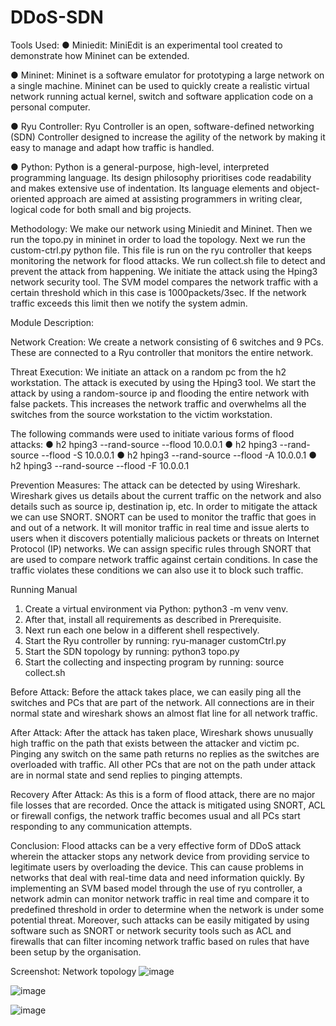 # DDoS-SDN
Tools Used:
● Miniedit: MiniEdit is an experimental tool created to 
demonstrate how Mininet can be extended.

● Mininet: Mininet is a software emulator for 
prototyping a large network on a single machine. 
Mininet can be used to quickly create a realistic 
virtual network running actual kernel, switch and 
software application code on a personal computer.

● Ryu Controller: Ryu Controller is an open, 
software-defined networking (SDN) Controller 
designed to increase the agility of the network by 
making it easy to manage and adapt how traffic is 
handled.

● Python: Python is a general-purpose, high-level, 
interpreted programming language. Its design 
philosophy prioritises code readability and makes 
extensive use of indentation. Its language elements 
and object-oriented approach are aimed at assisting 
programmers in writing clear, logical code for both 
small and big projects.

Methodology:
We make our network using Miniedit and Mininet. Then 
we run the topo.py in mininet in order to load the topology. 
Next we run the custom-ctrl.py python file. This file is run 
on the ryu controller that keeps monitoring the network for 
flood attacks. We run collect.sh file to detect and prevent 
the attack from happening.
We initiate the attack using the Hping3 network security 
tool. The SVM model compares the network traffic with a 
certain threshold which in this case is 1000packets/3sec. 
If the network traffic exceeds this limit then we notify the 
system admin.

Module Description:

Network Creation:
We create a network consisting of 6 switches and 9 PCs. 
These are connected to a Ryu controller that monitors the 
entire network.

Threat Execution:
We initiate an attack on a random pc from the h2 
workstation. The attack is executed by using the Hping3 
tool. We start the attack by using a random-source ip and 
flooding the entire network with false packets. 
This increases the network traffic and overwhelms all the 
switches from the source workstation to the victim 
workstation. 

The following commands were used to initiate various 
forms of flood attacks:
● h2 hping3 --rand-source --flood 10.0.0.1
● h2 hping3 --rand-source --flood -S 10.0.0.1
● h2 hping3 --rand-source --flood -A 10.0.0.1
● h2 hping3 --rand-source --flood -F 10.0.0.1

Prevention Measures:
The attack can be detected by using Wireshark. Wireshark 
gives us details about the current traffic on the network 
and also details such as source ip, destination ip, etc.
In order to mitigate the attack we can use SNORT. 
SNORT can be used to monitor the traffic that goes in and 
out of a network. It will monitor traffic in real time and 
issue alerts to users when it discovers potentially 
malicious packets or threats on Internet Protocol (IP) 
networks. We can assign specific rules through SNORT 
that are used to compare network traffic against certain 
conditions. In case the traffic violates these conditions we 
can also use it to block such traffic.

Running Manual
1. Create a virtual environment via Python: python3 -m venv venv.
2. After that, install all requirements as described in Prerequisite.
3. Next run each one below in a different shell respectively.
4. Start the Ryu controller by running: ryu-manager customCtrl.py
5. Start the SDN topology by running: python3 topo.py
6. Start the collecting and inspecting program by running: source collect.sh


Before Attack:
Before the attack takes place, we can easily ping all the 
switches and PCs that are part of the network. All 
connections are in their normal state and wireshark shows 
an almost flat line for all network traffic.

After Attack:
After the attack has taken place, Wireshark shows 
unusually high traffic on the path that exists between the 
attacker and victim pc. 
Pinging any switch on the same path returns no replies as 
the switches are overloaded with traffic. All other PCs that 
are not on the path under attack are in normal state and 
send replies to pinging attempts.

Recovery After Attack:
As this is a form of flood attack, there are no major file 
losses that are recorded. Once the attack is mitigated using 
SNORT, ACL or firewall configs, the network traffic 
becomes usual and all PCs start responding to any 
communication attempts.

Conclusion:
Flood attacks can be a very effective form of DDoS attack 
wherein the attacker stops any network device from 
providing service to legitimate users by overloading the 
device. This can cause problems in networks that deal with 
real-time data and need information quickly. 
By implementing an SVM based model through the use of 
ryu controller, a network admin can monitor network 
traffic in real time and compare it to predefined threshold 
in order to determine when the network is under some 
potential threat.
Moreover, such attacks can be easily mitigated by using 
software such as SNORT or network security tools such 
as ACL and firewalls that can filter incoming network 
traffic based on rules that have been setup by the 
organisation.

Screenshot:
Network topology
![image](https://user-images.githubusercontent.com/67210839/173204056-8bb9ee98-0788-4dd1-8023-e09eeeb74d13.png)

![image](https://user-images.githubusercontent.com/67210839/173204089-a02298b7-0ee2-471b-9ade-2653196be2c7.png)

![image](https://user-images.githubusercontent.com/67210839/173204100-b13a7534-0dc8-461c-9b5e-c19e64d35cc1.png)
